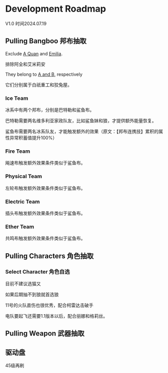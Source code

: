 # Development Roadmap

V1.0 时间2024.07.19

## Pulling Bangboo 邦布抽取

Exclude <u>A Quan</u> and <u>Emilia</u>. 

排除阿全和艾米莉安

They belong to <u>A and B</u>, respectively

它们分别属于白祇重工和狡兔屋。

### Ice Team

冰系中有两个邦布，分别是巴特勒和鲨鱼布。

巴特勒需要两名维多利亚家政队友，比如鲨鱼妹和狼，才提供额外能量恢复。

鲨鱼布需要两名冰系队友，才能触发额外的效果（原文：【邦布连携技】累积的属性异常积蓄值提升100%）

### Fire Team

飚速布触发额外效果条件类似于鲨鱼布。

### Physical Team

左轮布触发额外效果条件类似于鲨鱼布。

### Electric Team

插头布触发额外效果条件类似于鲨鱼布。

### Ether Team

共鸣布触发额外效果条件类似于鲨鱼布。

## Pulling Characters 角色抽取

### Select Character 角色自选

目前不建议选猫又

如果后期抽不到狼就首选狼

11号的火队直伤也很优秀，配合柯雷达击破手

电队要起飞还需要1.1版本以后，配合丽娜和格莉丝。

## Pulling Weapon 武器抽取

## 驱动盘

45级再刷	 